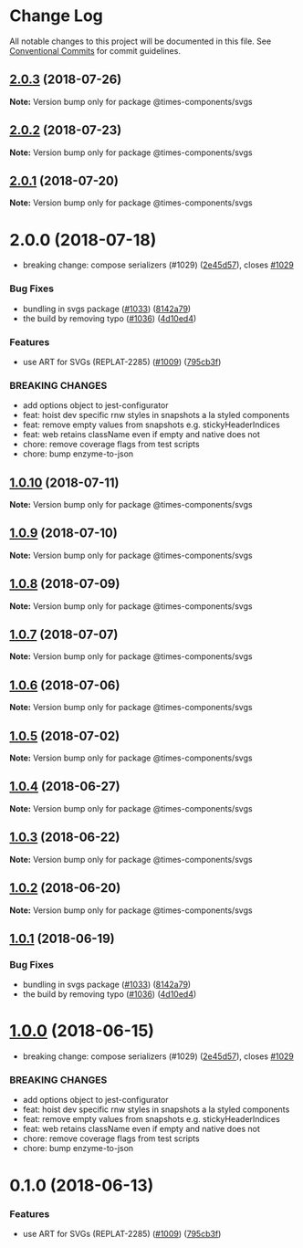 # Change Log

All notable changes to this project will be documented in this file.
See [Conventional Commits](https://conventionalcommits.org) for commit guidelines.

<a name="2.0.3"></a>
## [2.0.3](https://github.com/newsuk/times-components/compare/@times-components/svgs@2.0.2...@times-components/svgs@2.0.3) (2018-07-26)




**Note:** Version bump only for package @times-components/svgs

<a name="2.0.2"></a>
## [2.0.2](https://github.com/newsuk/times-components/compare/@times-components/svgs@2.0.1...@times-components/svgs@2.0.2) (2018-07-23)




**Note:** Version bump only for package @times-components/svgs

<a name="2.0.1"></a>
## [2.0.1](https://github.com/newsuk/times-components/compare/@times-components/svgs@2.0.0...@times-components/svgs@2.0.1) (2018-07-20)




**Note:** Version bump only for package @times-components/svgs

<a name="2.0.0"></a>
# 2.0.0 (2018-07-18)


* breaking change: compose serializers (#1029) ([2e45d57](https://github.com/newsuk/times-components/commit/2e45d57)), closes [#1029](https://github.com/newsuk/times-components/issues/1029)


### Bug Fixes

* bundling in svgs package ([#1033](https://github.com/newsuk/times-components/issues/1033)) ([8142a79](https://github.com/newsuk/times-components/commit/8142a79))
* the build by removing typo ([#1036](https://github.com/newsuk/times-components/issues/1036)) ([4d10ed4](https://github.com/newsuk/times-components/commit/4d10ed4))


### Features

* use ART for SVGs (REPLAT-2285) ([#1009](https://github.com/newsuk/times-components/issues/1009)) ([795cb3f](https://github.com/newsuk/times-components/commit/795cb3f))


### BREAKING CHANGES

* add options object to jest-configurator
* feat: hoist dev specific rnw styles in snapshots a la styled components
* feat: remove empty values from snapshots e.g. stickyHeaderIndices
* feat: web retains className even if empty and native does not
* chore: remove coverage flags from test scripts
* chore: bump enzyme-to-json




<a name="1.0.10"></a>
## [1.0.10](https://github.com/newsuk/times-components/compare/@times-components/svgs@1.0.9...@times-components/svgs@1.0.10) (2018-07-11)




**Note:** Version bump only for package @times-components/svgs

<a name="1.0.9"></a>
## [1.0.9](https://github.com/newsuk/times-components/compare/@times-components/svgs@1.0.8...@times-components/svgs@1.0.9) (2018-07-10)




**Note:** Version bump only for package @times-components/svgs

<a name="1.0.8"></a>
## [1.0.8](https://github.com/newsuk/times-components/compare/@times-components/svgs@1.0.7...@times-components/svgs@1.0.8) (2018-07-09)




**Note:** Version bump only for package @times-components/svgs

<a name="1.0.7"></a>
## [1.0.7](https://github.com/newsuk/times-components/compare/@times-components/svgs@1.0.6...@times-components/svgs@1.0.7) (2018-07-07)




**Note:** Version bump only for package @times-components/svgs

<a name="1.0.6"></a>
## [1.0.6](https://github.com/newsuk/times-components/compare/@times-components/svgs@1.0.5...@times-components/svgs@1.0.6) (2018-07-06)




**Note:** Version bump only for package @times-components/svgs

<a name="1.0.5"></a>
## [1.0.5](https://github.com/newsuk/times-components/compare/@times-components/svgs@1.0.4...@times-components/svgs@1.0.5) (2018-07-02)




**Note:** Version bump only for package @times-components/svgs

<a name="1.0.4"></a>
## [1.0.4](https://github.com/newsuk/times-components/compare/@times-components/svgs@1.0.3...@times-components/svgs@1.0.4) (2018-06-27)




**Note:** Version bump only for package @times-components/svgs

<a name="1.0.3"></a>
## [1.0.3](https://github.com/newsuk/times-components/compare/@times-components/svgs@1.0.2...@times-components/svgs@1.0.3) (2018-06-22)




**Note:** Version bump only for package @times-components/svgs

<a name="1.0.2"></a>
## [1.0.2](https://github.com/newsuk/times-components/compare/@times-components/svgs@1.0.1...@times-components/svgs@1.0.2) (2018-06-20)




**Note:** Version bump only for package @times-components/svgs

<a name="1.0.1"></a>
## [1.0.1](https://github.com/newsuk/times-components/compare/@times-components/svgs@1.0.0...@times-components/svgs@1.0.1) (2018-06-19)


### Bug Fixes

* bundling in svgs package ([#1033](https://github.com/newsuk/times-components/issues/1033)) ([8142a79](https://github.com/newsuk/times-components/commit/8142a79))
* the build by removing typo ([#1036](https://github.com/newsuk/times-components/issues/1036)) ([4d10ed4](https://github.com/newsuk/times-components/commit/4d10ed4))




<a name="1.0.0"></a>
# [1.0.0](https://github.com/newsuk/times-components/compare/@times-components/svgs@0.1.0...@times-components/svgs@1.0.0) (2018-06-15)


* breaking change: compose serializers (#1029) ([2e45d57](https://github.com/newsuk/times-components/commit/2e45d57)), closes [#1029](https://github.com/newsuk/times-components/issues/1029)


### BREAKING CHANGES

* add options object to jest-configurator
* feat: hoist dev specific rnw styles in snapshots a la styled components
* feat: remove empty values from snapshots e.g. stickyHeaderIndices
* feat: web retains className even if empty and native does not
* chore: remove coverage flags from test scripts
* chore: bump enzyme-to-json




<a name="0.1.0"></a>
# 0.1.0 (2018-06-13)


### Features

* use ART for SVGs (REPLAT-2285) ([#1009](https://github.com/newsuk/times-components/issues/1009)) ([795cb3f](https://github.com/newsuk/times-components/commit/795cb3f))
